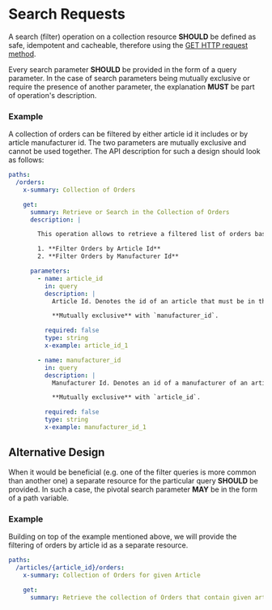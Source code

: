 # Search Requests

A search \(filter\) operation on a collection resource **SHOULD** be defined as safe, idempotent and cacheable, therefore using the [GET HTTP request method](https://adidas-group.gitbooks.io/api-guidelines/content/protocol/use-appropriate-methods.html).

Every search parameter **SHOULD** be provided in the form of a query parameter. In the case of search parameters being mutually exclusive or require the presence of another parameter, the explanation **MUST** be part of operation's description.

### Example

A collection of orders can be filtered by either article id it includes or by article manufacturer id. The two parameters are mutually exclusive and cannot be used together. The API description for such a design should look as follows:

```yaml
paths:
  /orders:
    x-summary: Collection of Orders

    get:
      summary: Retrieve or Search in the Collection of Orders
      description: | 

        This operation allows to retrieve a filtered list of orders based on multiple criteria:

        1. **Filter Orders by Article Id**
        2. **Filter Orders by Manufacturer Id**

      parameters:
        - name: article_id
          in: query
          description: | 
            Article Id. Denotes the id of an article that must be in the order.

            **Mutually exclusive** with `manufacturer_id`.

          required: false
          type: string
          x-example: article_id_1

        - name: manufacturer_id
          in: query
          description: |
            Manufacturer Id. Denotes an id of a manufacturer of an article that must be in the order.

            **Mutually exclusive** with `article_id`.

          required: false
          type: string
          x-example: manufacturer_id_1
```

## Alternative Design

When it would be beneficial \(e.g. one of the filter queries is more common than another one\) a separate resource for the particular query **SHOULD** be provided. In such a case, the pivotal search parameter **MAY** be in the form of a path variable.

### Example

Building on top of the example mentioned above, we will provide the filtering of orders by article id as a separate resource.

```yaml
paths:
  /articles/{article_id}/orders:
    x-summary: Collection of Orders for given Article 

    get:
      summary: Retrieve the collection of Orders that contain given article.
```

